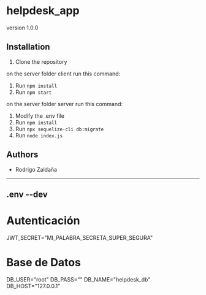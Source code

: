 # helpdesk_app

version 1.0.0

## Installation

1. Clone the repository

on the server folder client run this command:
1. Run `npm install`
2. Run `npm start`

on the server folder server run this command:
1. Modify the .env file
2. Run `npm install`
3. Run `npx sequelize-cli db:migrate`
4. Run `node index.js`

## Authors

- Rodrigo Zaldaña

------------------------------------------------------------

## .env --dev
# Autenticación
JWT_SECRET="MI_PALABRA_SECRETA_SUPER_SEGURA"

# Base de Datos
DB_USER="root"
DB_PASS=""
DB_NAME="helpdesk_db"
DB_HOST="127.0.0.1"


